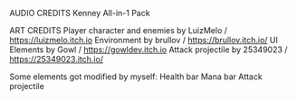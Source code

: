 AUDIO CREDITS
Kenney All-in-1 Pack

ART CREDITS
Player character and enemies by LuizMelo / https://luizmelo.itch.io
Environment by brullov / https://brullov.itch.io/
UI Elements by Gowl / https://gowldev.itch.io 
Attack projectile by 25349023 / https://25349023.itch.io/ 

Some elements got modified by myself:
    Health bar
    Mana bar
    Attack projectile